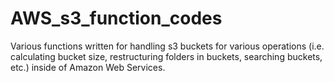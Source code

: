 # AWS_s3_function_codes

Various functions written for handling s3 buckets for various operations (i.e. calculating bucket size, restructuring folders in buckets, searching buckets, etc.) inside of Amazon Web Services. 
